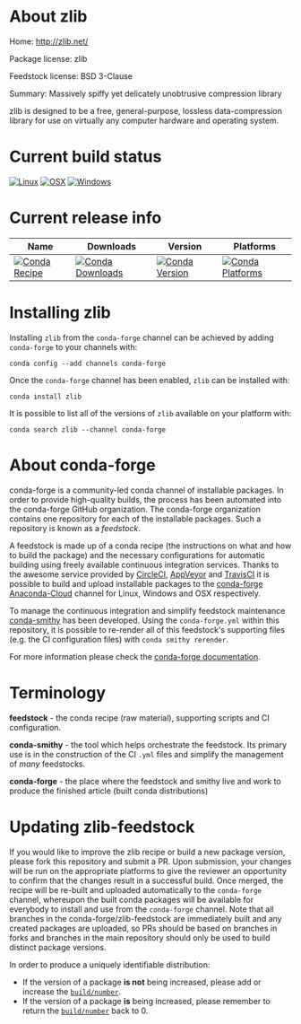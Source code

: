 About zlib
==========

Home: http://zlib.net/

Package license: zlib

Feedstock license: BSD 3-Clause

Summary: Massively spiffy yet delicately unobtrusive compression library

zlib is designed to be a free, general-purpose, lossless data-compression
library for use on virtually any computer hardware and operating system.


Current build status
====================

[![Linux](https://img.shields.io/circleci/project/github/conda-forge/zlib-feedstock/master.svg?label=Linux)](https://circleci.com/gh/conda-forge/zlib-feedstock)
[![OSX](https://img.shields.io/travis/conda-forge/zlib-feedstock/master.svg?label=macOS)](https://travis-ci.org/conda-forge/zlib-feedstock)
[![Windows](https://img.shields.io/appveyor/ci/conda-forge/zlib-feedstock/master.svg?label=Windows)](https://ci.appveyor.com/project/conda-forge/zlib-feedstock/branch/master)

Current release info
====================

| Name | Downloads | Version | Platforms |
| --- | --- | --- | --- |
| [![Conda Recipe](https://img.shields.io/badge/recipe-zlib-green.svg)](https://anaconda.org/conda-forge/zlib) | [![Conda Downloads](https://img.shields.io/conda/dn/conda-forge/zlib.svg)](https://anaconda.org/conda-forge/zlib) | [![Conda Version](https://img.shields.io/conda/vn/conda-forge/zlib.svg)](https://anaconda.org/conda-forge/zlib) | [![Conda Platforms](https://img.shields.io/conda/pn/conda-forge/zlib.svg)](https://anaconda.org/conda-forge/zlib) |

Installing zlib
===============

Installing `zlib` from the `conda-forge` channel can be achieved by adding `conda-forge` to your channels with:

```
conda config --add channels conda-forge
```

Once the `conda-forge` channel has been enabled, `zlib` can be installed with:

```
conda install zlib
```

It is possible to list all of the versions of `zlib` available on your platform with:

```
conda search zlib --channel conda-forge
```


About conda-forge
=================

conda-forge is a community-led conda channel of installable packages.
In order to provide high-quality builds, the process has been automated into the
conda-forge GitHub organization. The conda-forge organization contains one repository
for each of the installable packages. Such a repository is known as a *feedstock*.

A feedstock is made up of a conda recipe (the instructions on what and how to build
the package) and the necessary configurations for automatic building using freely
available continuous integration services. Thanks to the awesome service provided by
[CircleCI](https://circleci.com/), [AppVeyor](http://www.appveyor.com/)
and [TravisCI](https://travis-ci.org/) it is possible to build and upload installable
packages to the [conda-forge](https://anaconda.org/conda-forge)
[Anaconda-Cloud](http://docs.anaconda.org/) channel for Linux, Windows and OSX respectively.

To manage the continuous integration and simplify feedstock maintenance
[conda-smithy](http://github.com/conda-forge/conda-smithy) has been developed.
Using the ``conda-forge.yml`` within this repository, it is possible to re-render all of
this feedstock's supporting files (e.g. the CI configuration files) with ``conda smithy rerender``.

For more information please check the [conda-forge documentation](https://conda-forge.org/docs/).

Terminology
===========

**feedstock** - the conda recipe (raw material), supporting scripts and CI configuration.

**conda-smithy** - the tool which helps orchestrate the feedstock.
                   Its primary use is in the construction of the CI ``.yml`` files
                   and simplify the management of *many* feedstocks.

**conda-forge** - the place where the feedstock and smithy live and work to
                  produce the finished article (built conda distributions)


Updating zlib-feedstock
=======================

If you would like to improve the zlib recipe or build a new
package version, please fork this repository and submit a PR. Upon submission,
your changes will be run on the appropriate platforms to give the reviewer an
opportunity to confirm that the changes result in a successful build. Once
merged, the recipe will be re-built and uploaded automatically to the
`conda-forge` channel, whereupon the built conda packages will be available for
everybody to install and use from the `conda-forge` channel.
Note that all branches in the conda-forge/zlib-feedstock are
immediately built and any created packages are uploaded, so PRs should be based
on branches in forks and branches in the main repository should only be used to
build distinct package versions.

In order to produce a uniquely identifiable distribution:
 * If the version of a package **is not** being increased, please add or increase
   the [``build/number``](http://conda.pydata.org/docs/building/meta-yaml.html#build-number-and-string).
 * If the version of a package **is** being increased, please remember to return
   the [``build/number``](http://conda.pydata.org/docs/building/meta-yaml.html#build-number-and-string)
   back to 0.
